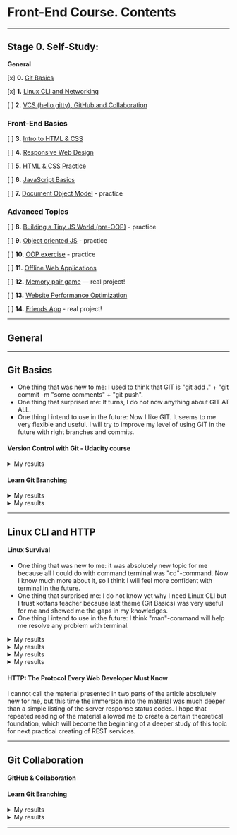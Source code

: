 # Front-End Course. Contents

---

## Stage 0. Self-Study:

**General**

[x] **0.** [Git Basics](#git-basics)

[x] **1.** [Linux CLI and Networking](#linux-cli-and-http)

[ ] **2.** [VCS (hello gitty), GitHub and Collaboration](#git-collaboration)

### Front-End Basics

[ ] **3.** [Intro to HTML & CSS](tasks/html-css-intro.md)

[ ] **4.** [Responsive Web Design](tasks/html-css-responsive.md)

[ ] **5.** [HTML & CSS Practice](tasks/html-css-popup.md)

[ ] **6.** [JavaScript Basics](tasks/js-basics.md)

[ ] **7.** [Document Object Model](tasks/js-dom.md) - practice

### Advanced Topics

[ ] **8.** [Building a Tiny JS World (pre-OOP)](tasks/js-pre-oop.md) - practice

[ ] **9.** [Object oriented JS](tasks/js-oop.md) - practice

[ ] **10.** [OOP exercise](tasks/js-post-oop.md) - practice

[ ] **11.** [Offline Web Applications](tasks/app-design-offline.md)

[ ] **12.** [Memory pair game](tasks/memory-pair-game.md) — real project!

[ ] **13.** [Website Performance Optimization](tasks/app-design-performance.md)

[ ] **14.** [Friends App](tasks/friends-app.md) - real project!

---

## General

---

## Git Basics

- One thing that was new to me: I used to think that GIT is "git add ." + "git commit -m "some comments" + "git push".
- One thing that surprised me: It turns, I do not now anything about GIT AT ALL.
- One thing I intend to use in the future: Now I like GIT. It seems to me very flexible and useful. I will try to improve my level of using GIT in the future with right branches and commits.

#### Version Control with Git - Udacity course

<details><summary>My results</summary>
<p>

![Screenshot-image-link](https://github.com/Ant-C-tech/kottans-frontend/blob/master/task_git_basic/udacity.jpg)

</p>
</details>

#### Learn Git Branching

<details><summary>My results</summary>
<p>

![Screenshot-image-link](https://github.com/Ant-C-tech/kottans-frontend/blob/master/task_git_basic/learngitbranching_1.jpg)

</p>
</details>

<details><summary>My results</summary>
<p>

![Screenshot-image-link](https://github.com/Ant-C-tech/kottans-frontend/blob/master/task_git_basic/learngitbranching_2.jpg)

</p>
</details>

---

## Linux CLI and HTTP

#### Linux Survival

- One thing that was new to me: it was absolutely new topic for me because all I could do with command terminal was "cd"-command. Now I know much more about it, so I think I will feel more confident with terminal in the future.
- One thing that surprised me: I do not know yet why I need Linux CLI but I trust kottans teacher because last theme (Git Basics) was very useful for me and showed me the gaps in my knowledges.
- One thing I intend to use in the future: I think "man"-command will help me resolve any problem with terminal. 

<details><summary>My results</summary>
<p>

![Screenshot-image-link](https://github.com/Ant-C-tech/kottans-frontend/blob/master/task_linux_cli/scr1.jpg)

</p>
</details>

<details><summary>My results</summary>
<p>

![Screenshot-image-link](https://github.com/Ant-C-tech/kottans-frontend/blob/master/task_linux_cli/scr2.jpg)

</p>
</details>

<details><summary>My results</summary>
<p>

![Screenshot-image-link](https://github.com/Ant-C-tech/kottans-frontend/blob/master/task_linux_cli/scr3.jpg)

</p>
</details>

<details><summary>My results</summary>
<p>

![Screenshot-image-link](https://github.com/Ant-C-tech/kottans-frontend/blob/master/task_linux_cli/scr4.jpg)

</p>
</details>

#### HTTP: The Protocol Every Web Developer Must Know

 I cannot call the material presented in two parts of the article absolutely new for me, but this time the immersion into the material was much deeper than a simple listing of the server response status codes. I hope that repeated reading of the material allowed me to create a certain theoretical foundation, which will become the beginning of a deeper study of this topic for next practical creating of REST services.

 ---

 ## Git Collaboration

 #### GitHub & Collaboration

#### Learn Git Branching

<details><summary>My results</summary>
<p>

![Screenshot-image-link](https://github.com/Ant-C-tech/kottans-frontend/blob/master/task_git_basic/learngitbranching_1.jpg)

</p>
</details>

<details><summary>My results</summary>
<p>

![Screenshot-image-link](https://github.com/Ant-C-tech/kottans-frontend/blob/master/task_git_basic/learngitbranching_2.jpg)

</p>
</details>

---